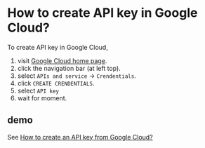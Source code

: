 # How to create API key in Google Cloud?
To create API key in Google Cloud,

1. visit [Google Cloud home page](https://console.cloud.google.com/).
2. click the navigation bar (at left top).
3. select `APIs and service` -> `Crendentials`.
4. click `CREATE CRENDENTIALS`.
5. select `API key`
6. wait for moment.
   
## demo 
See [How to create an API key from Google Cloud?](https://youtu.be/KL5abhDZes4)
